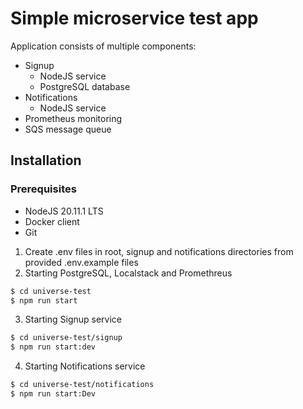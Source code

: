 # Simple microservice test app
Application consists of multiple components:
* Signup
  * NodeJS service
  * PostgreSQL database
* Notifications
  * NodeJS service
* Prometheus monitoring
* SQS message queue


## Installation
### Prerequisites
* NodeJS 20.11.1 LTS
* Docker client
* Git

1. Create .env files in root, signup and notifications directories from provided .env.example files
2. Starting PostgreSQL, Localstack and Promethreus
```bash
$ cd universe-test
$ npm run start
```
3. Starting Signup service 
```bash
$ cd universe-test/signup
$ npm run start:dev
```
4. Starting Notifications service
```bash 
$ cd universe-test/notifications
$ npm run start:Dev
```



